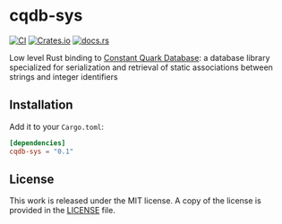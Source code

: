 # cqdb-sys

[![CI](https://github.com/messense/cqdb-sys/workflows/CI/badge.svg)](https://github.com/messense/cqdb-sys/actions?query=workflow%3ACI)
[![Crates.io](https://img.shields.io/crates/v/cqdb-sys.svg)](https://crates.io/crates/cqdb-sys)
[![docs.rs](https://docs.rs/cqdb-sys/badge.svg)](https://docs.rs/cqdb-sys/)

Low level Rust binding to [Constant Quark Database](http://www.chokkan.org/software/cqdb/): a database library specialized for serialization and retrieval of static associations between strings and integer identifiers

## Installation

Add it to your ``Cargo.toml``:

```toml
[dependencies]
cqdb-sys = "0.1"
```

## License

This work is released under the MIT license. A copy of the license is provided
in the [LICENSE](./LICENSE) file.
